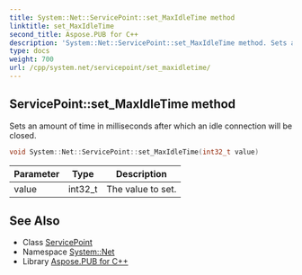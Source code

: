 ```yaml
---
title: System::Net::ServicePoint::set_MaxIdleTime method
linktitle: set_MaxIdleTime
second_title: Aspose.PUB for C++
description: 'System::Net::ServicePoint::set_MaxIdleTime method. Sets an amount of time in milliseconds after which an idle connection will be closed in C++.'
type: docs
weight: 700
url: /cpp/system.net/servicepoint/set_maxidletime/
---
```

## ServicePoint::set_MaxIdleTime method


Sets an amount of time in milliseconds after which an idle connection will be closed.

```cpp
void System::Net::ServicePoint::set_MaxIdleTime(int32_t value)
```


| Parameter | Type | Description |
| --- | --- | --- |
| value | int32_t | The value to set. |

## See Also

* Class [ServicePoint](../)
* Namespace [System::Net](../../)
* Library [Aspose.PUB for C++](../../../)
